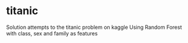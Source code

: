 # titanic
Solution attempts to the titanic problem on kaggle
Using Random Forest with class, sex and family as features
